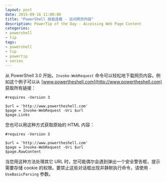 ```yaml
---
layout: post
date: 2015-09-16 11:00:00
title: "PowerShell 技能连载 - 访问网页内容"
description: PowerTip of the Day - Accessing Web Page Content
categories:
- powershell
- tip
tags:
- powershell
- tip
- powertip
- series
---
```

从 PowerShell 3.0 开始，`Invoke-WebRequest` 命令可以轻松地下载网页内容。例如这个例子可以从 [www.powertheshell.com](http://www.powertheshell.com) 获取所有链接：

    #requires -Version 3

    $url = 'http://www.powertheshell.com'
    $page = Invoke-WebRequest -Uri $url
    $page.Links

您也可以用这种方式获取原始的 HTML 内容：

    #requires -Version 3

    $url = 'http://www.powertheshell.com'
    $page = Invoke-WebRequest -Uri $url
    $page.RawContent

当您用这种方法处理其它 URL 时，您可能偶尔会遇到弹出一个安全警告框，提示需要存储 cookie 的权限。要禁止这些对话框出现并静默执行命令，请使用 `-UseBasicParsing` 参数。

<!--本文国际来源：[Accessing Web Page Content](http://community.idera.com/powershell/powertips/b/tips/posts/accessing-web-page-content)-->
